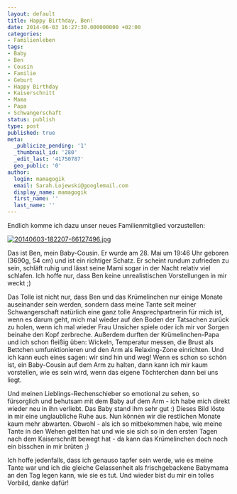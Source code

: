 ```yaml
---
layout: default
title: Happy Birthday, Ben!
date: 2014-06-03 16:27:30.000000000 +02:00
categories:
- Familienleben
tags:
- Baby
- Ben
- Cousin
- Familie
- Geburt
- Happy Birthday
- Kaiserschnitt
- Mama
- Papa
- Schwangerschaft
status: publish
type: post
published: true
meta:
  _publicize_pending: '1'
  _thumbnail_id: '280'
  _edit_last: '41750787'
  geo_public: '0'
author:
  login: mamagogik
  email: Sarah.Lojewski@googlemail.com
  display_name: mamagogik
  first_name: ''
  last_name: ''
---
```

<p>Endlich komme ich dazu unser neues Familienmitglied vorzustellen:</p>
<p><a href="https://mamagogik.files.wordpress.com/2014/06/20140603-182207-66127496.jpg"><img class="alignright size-full" src="{{ site.url }}/images/20140603-182207-66127496.jpg" alt="20140603-182207-66127496.jpg" /></a></p>
<p>Das ist Ben, mein Baby-Cousin. Er wurde am 28. Mai um 19:46 Uhr geboren (3690g, 54 cm) und ist ein richtiger Schatz. Er scheint rundum zufrieden zu sein, schläft ruhig und lässt seine Mami sogar in der Nacht relativ viel schlafen. Ich hoffe nur, dass Ben keine unrealistischen Vorstellungen in mir weckt ;)</p>
<p><!--more--></p>
<p>Das Tolle ist nicht nur, dass Ben und das Krümelinchen nur einige Monate auseinander sein werden, sondern dass meine Tante seit meiner Schwangerschaft natürlich eine ganz tolle Ansprechpartnerin für mich ist, wenn es darum geht, mich mal wieder auf den Boden der Tatsachen zurück zu holen, wenn ich mal wieder Frau Unsicher spiele oder ich mir vor Sorgen beinahe den Kopf zerbreche. Außerdem durften der Krümelinchen-Papa und ich schon fleißig üben: Wickeln, Temperatur messen, die Brust als Bettchen umfunktionieren und den Arm als Relaxing-Zone einrichten. Und ich kann euch eines sagen: wir sind hin und weg! Wenn es schon so schön ist, ein Baby-Cousin auf dem Arm zu halten, dann kann ich mir kaum vorstellen, wie es sein wird, wenn das eigene Töchterchen dann bei uns liegt.</p>
<p>Und meinen Lieblings-Rechenschieber so emotional zu sehen, so fürsorglich und behutsam mit dem Baby auf dem Arm - ich habe mich direkt wieder neu in ihn verliebt. Das Baby stand ihm sehr gut :) Dieses Bild löste in mir eine unglaubliche Ruhe aus. Nun können wir die restlichen Monate kaum mehr abwarten. Obwohl - als ich so mitbekommen habe, wie meine Tante in den Wehen gelitten hat und wie sie sich so in den ersten Tagen nach dem Kaiserschnitt bewegt hat - da kann das Krümelinchen doch noch ein bisschen in mir brüten ;)</p>
<p>Ich hoffe jedenfalls, dass ich genauso tapfer sein werde, wie es meine Tante war und ich die gleiche Gelassenheit als frischgebackene Babymama an den Tag legen kann, wie sie es tut. Und wieder bist du mir ein tolles Vorbild, danke dafür!</p>
